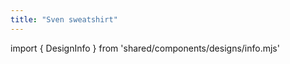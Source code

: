 ```yaml
---
title: "Sven sweatshirt"
---
```


import { DesignInfo } from 'shared/components/designs/info.mjs'

<DesignInfo design='sven' docs />


